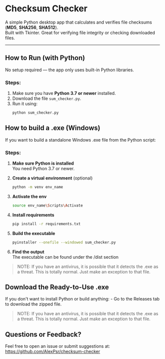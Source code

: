 # Checksum Checker

A simple Python desktop app that calculates and verifies file checksums (**MD5**, **SHA256**, **SHA512**).  
Built with Tkinter. Great for verifying file integrity or checking downloaded files.

---

## How to Run (with Python)

No setup required — the app only uses built-in Python libraries.

### Steps:

1. Make sure you have **Python 3.7 or newer** installed.
2. Download the file `sum_checker.py`.
3. Run it using:
   ```bash
   python sum_checker.py

## How to build a .exe (Windows)

If you want to build a standalone Windows .exe file from the Python script:

 ### Steps:

1. **Make sure Python is installed**  
   You need Python 3.7 or newer.
   
3. **Create a virtual environment** (optional)  
   ```bash
   python -m venv env_name
   
5. **Activate the env**  
   ```bash
   source env_name\Scripts\Activate
   
7. **Install requirements**  
   ```bash
   pip install -r requirements.txt

9. **Build the executable**  
   ```bash
   pyinstaller --onefile --windowed sum_checker.py
   
11. **Find the output**  
   The executable can be found under the /dist section

>NOTE: If you have an antivirus, it is possible that it detects the .exe as a threat.
>     This is totally normal. Just make an exception to that file.


## Download the Ready-to-Use .exe

If you don't want to install Python or build anything:
    - Go to the Releases tab to download the zipped file.

>NOTE: If you have an antivirus, it is possible that it detects the .exe as a threat.
>      This is totally normal. Just make an exception to that file.

## Questions or Feedback?

Feel free to open an issue or submit suggestions at: https://github.com/AlexPsr/checksum-checker
